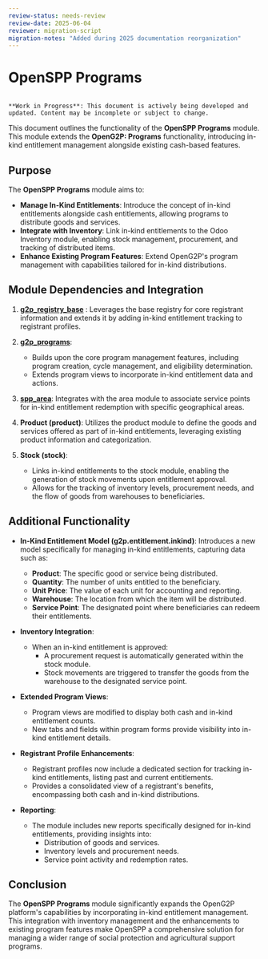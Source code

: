 ```yaml
---
review-status: needs-review
review-date: 2025-06-04
reviewer: migration-script
migration-notes: "Added during 2025 documentation reorganization"
---
```


# OpenSPP Programs

```{warning}

**Work in Progress**: This document is actively being developed and updated. Content may be incomplete or subject to change.
```

This document outlines the functionality of the **OpenSPP Programs** module.  This module extends the **OpenG2P: Programs** functionality, introducing in-kind entitlement management alongside existing cash-based features.

## Purpose

The **OpenSPP Programs** module aims to:

* **Manage In-Kind Entitlements**:  Introduce the concept of in-kind entitlements alongside cash entitlements, allowing programs to distribute goods and services.
* **Integrate with Inventory**: Link in-kind entitlements to the Odoo Inventory module, enabling stock management, procurement, and tracking of distributed items.
* **Enhance Existing Program Features**: Extend OpenG2P's program management with capabilities tailored for in-kind distributions.

## Module Dependencies and Integration

1. **[g2p_registry_base](g2p_registry_base)** : Leverages the base registry for core registrant information and extends it by adding in-kind entitlement tracking to registrant profiles.

2. **[g2p_programs](g2p_programs)**: 
    * Builds upon the core program management features, including program creation, cycle management, and eligibility determination.
    * Extends program views to incorporate in-kind entitlement data and actions.

3. **[spp_area](spp_area)**: Integrates with the area module to associate service points for in-kind entitlement redemption with specific geographical areas.

4. **Product (product)**: Utilizes the product module to define the goods and services offered as part of in-kind entitlements, leveraging existing product information and categorization.

5. **Stock (stock)**: 
    * Links in-kind entitlements to the stock module, enabling the generation of stock movements upon entitlement approval.
    * Allows for the tracking of inventory levels, procurement needs, and the flow of goods from warehouses to beneficiaries.

## Additional Functionality

* **In-Kind Entitlement Model (g2p.entitlement.inkind)**: Introduces a new model specifically for managing in-kind entitlements, capturing data such as:
    * **Product**: The specific good or service being distributed.
    * **Quantity**: The number of units entitled to the beneficiary.
    * **Unit Price**: The value of each unit for accounting and reporting.
    * **Warehouse**:  The location from which the item will be distributed.
    * **Service Point**: The designated point where beneficiaries can redeem their entitlements.

* **Inventory Integration**:
    * When an in-kind entitlement is approved:
        * A procurement request is automatically generated within the stock module.
        * Stock movements are triggered to transfer the goods from the warehouse to the designated service point.

* **Extended Program Views**:
    * Program views are modified to display both cash and in-kind entitlement counts.
    * New tabs and fields within program forms provide visibility into in-kind entitlement details. 

* **Registrant Profile Enhancements**:
    * Registrant profiles now include a dedicated section for tracking in-kind entitlements, listing past and current entitlements.
    * Provides a consolidated view of a registrant's benefits, encompassing both cash and in-kind distributions. 

* **Reporting**:
    * The module includes new reports specifically designed for in-kind entitlements, providing insights into:
        * Distribution of goods and services.
        * Inventory levels and procurement needs.
        * Service point activity and redemption rates.

## Conclusion

The **OpenSPP Programs** module significantly expands the OpenG2P platform's capabilities by incorporating in-kind entitlement management.  This integration with inventory management and the enhancements to existing program features make OpenSPP a comprehensive solution for managing a wider range of social protection and agricultural support programs. 
